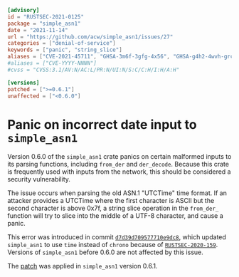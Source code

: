 ```toml
[advisory]
id = "RUSTSEC-2021-0125"
package = "simple_asn1"
date = "2021-11-14"
url = "https://github.com/acw/simple_asn1/issues/27"
categories = ["denial-of-service"]
keywords = ["panic", "string_slice"]
aliases = ["CVE-2021-45711", "GHSA-3m6f-3gfg-4x56", "GHSA-g4h2-4wvh-grc5"]
#aliases = ["CVE-YYYY-NNNN"]
#cvss = "CVSS:3.1/AV:N/AC:L/PR:N/UI:N/S:C/C:H/I:H/A:H"

[versions]
patched = [">=0.6.1"]
unaffected = ["<0.6.0"]
```

# Panic on incorrect date input to `simple_asn1`

Version 0.6.0 of the `simple_asn1` crate panics on certain malformed
inputs to its parsing functions, including `from_der` and `der_decode`.
Because this crate is frequently used with inputs from the network, this
should be considered a security vulnerability.

The issue occurs when parsing the old ASN.1 "UTCTime" time format.  If an
attacker provides a UTCTime where the first character is ASCII but the
second character is above 0x7f, a string slice operation in the
`from_der_` function will try to slice into the middle of a UTF-8
character, and cause a panic.

This error was introduced in commit
[`d7d39d709577710e9dc8`](https://github.com/acw/simple_asn1/commit/d7d39d709577710e9dc8833ee57d200eef366db8),
which updated `simple_asn1` to use `time` instead of `chrono` because of
[`RUSTSEC-2020-159`](https://rustsec.org/advisories/RUSTSEC-2020-0159).
Versions of `simple_asn1` before 0.6.0 are not affected by this issue.

The [patch](https://github.com/acw/simple_asn1/pull/28) was applied in
`simple_asn1` version 0.6.1.
